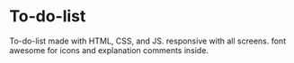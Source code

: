 # To-do-list
To-do-list made with HTML, CSS, and JS. responsive with all screens. font awesome for icons and explanation comments inside.
